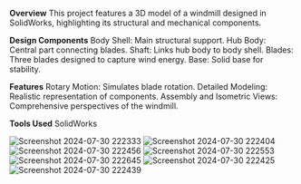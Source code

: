 **Overview**
This project features a 3D model of a windmill designed in SolidWorks, highlighting its structural and mechanical components.

**Design Components**
Body Shell: Main structural support.
Hub Body: Central part connecting blades.
Shaft: Links hub body to body shell.
Blades: Three blades designed to capture wind energy.
Base: Solid base for stability.

**Features**
Rotary Motion: Simulates blade rotation.
Detailed Modeling: Realistic representation of components.
Assembly and Isometric Views: Comprehensive perspectives of the windmill.

**Tools Used**
SolidWorks

![Screenshot 2024-07-30 222333](https://github.com/user-attachments/assets/b5a444c4-b706-48fe-a335-a58b46bb4ca3)
![Screenshot 2024-07-30 222404](https://github.com/user-attachments/assets/f7257995-4474-4b89-81c7-b38a9ec0855d)
![Screenshot 2024-07-30 222456](https://github.com/user-attachments/assets/baefb296-a814-4b24-9708-8112130e3fc0)
![Screenshot 2024-07-30 222553](https://github.com/user-attachments/assets/9468abcc-1304-4fbb-8a09-281b81f90de7)
![Screenshot 2024-07-30 222645](https://github.com/user-attachments/assets/e7a4379d-dd71-47e8-bf30-02c7693d13b6)
![Screenshot 2024-07-30 222425](https://github.com/user-attachments/assets/ccca6235-51df-4d6f-97fb-a3c4628c7a4b)
![Screenshot 2024-07-30 222439](https://github.com/user-attachments/assets/bd23e592-e3a2-4f62-adb9-1efd6dbc59fc)
